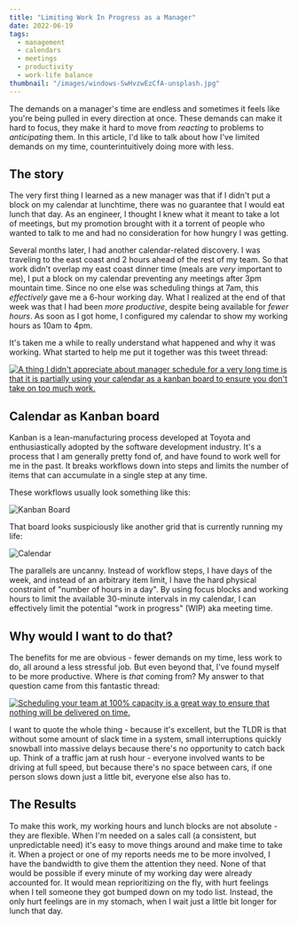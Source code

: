 ```yaml
---
title: "Limiting Work In Progress as a Manager"
date: 2022-06-19
tags:
  - management
  - calendars
  - meetings
  - productivity
  - work-life balance
thumbnail: "/images/windows-SwHvzwEzCfA-unsplash.jpg"
---
```

The demands on a manager's time are endless and sometimes it feels like you're being pulled in every direction at once. These demands can make it hard to focus, they make it hard to move from _reacting_ to problems to _anticipating_ them. In this article, I'd like to talk about how I've limited demands on my time, counterintuitively doing more with less.

## The story

The very first thing I learned as a new manager was that if I didn't put a block on my calendar at lunchtime, there was no guarantee that I would eat lunch that day. As an engineer, I thought I knew what it meant to take a lot of meetings, but my promotion brought with it a torrent of people who wanted to talk to me and had no consideration for how hungry I was getting.

Several months later, I had another calendar-related discovery. I was traveling to the east coast and 2 hours ahead of the rest of my team. So that work didn't overlap my east coast dinner time (meals are _very_ important to me), I put a block on my calendar preventing any meetings after 3pm mountain time. Since no one else was scheduling things at 7am, this _effectively_ gave me a 6-hour working day. What I realized at the end of that week was that I had been _more productive_, despite being available for _fewer hours_. As soon as I got home, I configured my calendar to show my working hours as 10am to 4pm.

It's taken me a while to really understand what happened and why it was working. What started to help me put it together was this tweet thread:


[![A thing I didn't appreciate about manager schedule for a very long time is that it is partially using your calendar as a kanban board to ensure you don't take on too much work.](/images/limiting-wip/Screen%20Shot%202022-06-19%20at%209.14.13%20AM.png)](https://twitter.com/patio11/status/1488718955254403074)

## Calendar as Kanban board

Kanban is a lean-manufacturing process developed at Toyota and enthusiastically adopted by the software development industry. It's a process that I am generally pretty fond of, and have found to work well for me in the past. It breaks workflows down into steps and limits the number of items that can accumulate in a single step at any time.

These workflows usually look something like this:

![Kanban Board](/images/limiting-wip/kanban.png)

That board looks suspiciously like another grid that is currently running my life:

![Calendar](/images/limiting-wip/calendar.png)

The parallels are uncanny. Instead of workflow steps, I have days of the week, and instead of an arbitrary item limit, I have the hard physical constraint of "number of hours in a day". By using focus blocks and working hours to limit the available 30-minute intervals in my calendar, I can effectively limit the potential "work in progress" (WIP) aka meeting time.

## Why would I want to do that?

The benefits for me are obvious - fewer demands on my time, less work to do, all around a less stressful job. But even beyond that, I've found myself to be more productive. Where is _that_ coming from? My answer to that question came from this fantastic thread:

[![Scheduling your team at 100% capacity is a great way to ensure that nothing will be delivered on time.](/images/limiting-wip/Screen%20Shot%202022-06-19%20at%209.13.42%20AM.png)](https://twitter.com/rhein_wein/status/1526186840847314944)

I want to quote the whole thing - because it's excellent, but the TLDR is that without some amount of slack time in a system, small interruptions quickly snowball into massive delays because there's no opportunity to catch back up. Think of a traffic jam at rush hour - everyone involved wants to be driving at full speed, but because there's no space between cars, if one person slows down just a little bit, everyone else also has to.

## The Results

To make this work, my working hours and lunch blocks are not absolute - they are flexible. When I'm needed on a sales call (a consistent, but unpredictable need) it's easy to move things around and make time to take it. When a project or one of my reports needs me to be more involved, I have the bandwidth to give them the attention they need. None of that would be possible if every minute of my working day were already accounted for. It would mean reprioritizing on the fly, with hurt feelings when I tell someone they got bumped down on my todo list. Instead, the only hurt feelings are in my stomach, when I wait just a little bit longer for lunch that day.
